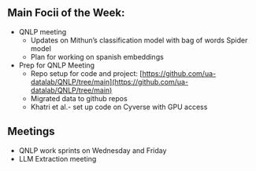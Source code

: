 ## Main Focii of the Week:
- QNLP meeting
  - Updates on Mithun’s classification model with bag of words Spider model
  -  Plan for working on spanish embeddings
- Prep for QNLP Meeting
  - Repo setup for code and project: [https://github.com/ua-datalab/QNLP/tree/main](https://github.com/ua-datalab/QNLP/tree/main)
  - Migrated data to github repos
  - Khatri et al.- set up code on Cyverse with GPU access

## Meetings
- QNLP work sprints on Wednesday and Friday
- LLM Extraction meeting
